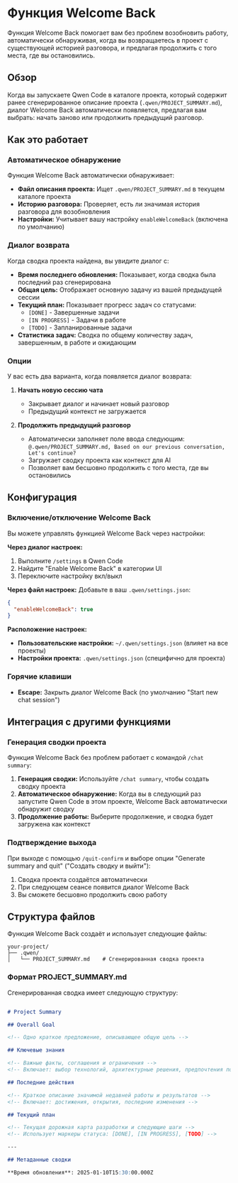 # Функция Welcome Back

Функция Welcome Back помогает вам без проблем возобновить работу, автоматически обнаруживая, когда вы возвращаетесь в проект с существующей историей разговора, и предлагая продолжить с того места, где вы остановились.

## Обзор

Когда вы запускаете Qwen Code в каталоге проекта, который содержит ранее сгенерированное описание проекта (`.qwen/PROJECT_SUMMARY.md`), диалог Welcome Back автоматически появляется, предлагая вам выбрать: начать заново или продолжить предыдущий разговор.

## Как это работает

### Автоматическое обнаружение

Функция Welcome Back автоматически обнаруживает:

- **Файл описания проекта:** Ищет `.qwen/PROJECT_SUMMARY.md` в текущем каталоге проекта
- **Историю разговора:** Проверяет, есть ли значимая история разговора для возобновления
- **Настройки:** Учитывает вашу настройку `enableWelcomeBack` (включена по умолчанию)

### Диалог возврата

Когда сводка проекта найдена, вы увидите диалог с:

- **Время последнего обновления:** Показывает, когда сводка была последний раз сгенерирована
- **Общая цель:** Отображает основную задачу из вашей предыдущей сессии
- **Текущий план:** Показывает прогресс задач со статусами:
  - `[DONE]` - Завершенные задачи
  - `[IN PROGRESS]` - Задачи в работе
  - `[TODO]` - Запланированные задачи
- **Статистика задач:** Сводка по общему количеству задач, завершенным, в работе и ожидающим

### Опции

У вас есть два варианта, когда появляется диалог возврата:

1. **Начать новую сессию чата**
   - Закрывает диалог и начинает новый разговор
   - Предыдущий контекст не загружается

2. **Продолжить предыдущий разговор**
   - Автоматически заполняет поле ввода следующим: `@.qwen/PROJECT_SUMMARY.md, Based on our previous conversation, Let's continue?`
   - Загружает сводку проекта как контекст для AI
   - Позволяет вам бесшовно продолжить с того места, где вы остановились

## Конфигурация

### Включение/отключение Welcome Back

Вы можете управлять функцией Welcome Back через настройки:

**Через диалог настроек:**

1. Выполните `/settings` в Qwen Code
2. Найдите "Enable Welcome Back" в категории UI
3. Переключите настройку вкл/выкл

**Через файл настроек:**
Добавьте в ваш `.qwen/settings.json`:

```json
{
  "enableWelcomeBack": true
}
```

**Расположение настроек:**

- **Пользовательские настройки:** `~/.qwen/settings.json` (влияет на все проекты)
- **Настройки проекта:** `.qwen/settings.json` (специфично для проекта)

### Горячие клавиши

- **Escape:** Закрыть диалог Welcome Back (по умолчанию "Start new chat session")

## Интеграция с другими функциями

### Генерация сводки проекта

Функция Welcome Back без проблем работает с командой `/chat summary`:

1. **Генерация сводки:** Используйте `/chat summary`, чтобы создать сводку проекта
2. **Автоматическое обнаружение:** Когда вы в следующий раз запустите Qwen Code в этом проекте, Welcome Back автоматически обнаружит сводку
3. **Продолжение работы:** Выберите продолжение, и сводка будет загружена как контекст

### Подтверждение выхода

При выходе с помощью `/quit-confirm` и выборе опции "Generate summary and quit" ("Создать сводку и выйти"):

1. Сводка проекта создаётся автоматически
2. При следующем сеансе появится диалог Welcome Back
3. Вы сможете бесшовно продолжить свою работу

## Структура файлов

Функция Welcome Back создаёт и использует следующие файлы:

```
your-project/
├── .qwen/
│   └── PROJECT_SUMMARY.md    # Сгенерированная сводка проекта
```

### Формат PROJECT_SUMMARY.md

Сгенерированная сводка имеет следующую структуру:

```markdown

# Project Summary

## Overall Goal

<!-- Одно краткое предложение, описывающее общую цель -->

## Ключевые знания

<!-- Важные факты, соглашения и ограничения -->
<!-- Включает: выбор технологий, архитектурные решения, предпочтения пользователей -->

## Последние действия

<!-- Краткое описание значимой недавней работы и результатов -->
<!-- Включает: достижения, открытия, последние изменения -->

## Текущий план

<!-- Текущая дорожная карта разработки и следующие шаги -->
<!-- Использует маркеры статуса: [DONE], [IN PROGRESS], [TODO] -->

---

## Метаданные сводки

**Время обновления**: 2025-01-10T15:30:00.000Z